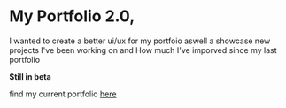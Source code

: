 # My Portfolio 2.0,

<p>I wanted to create a better ui/ux for my portfoio aswell a showcase new projects I've been working on and How much I've imporved since my last portfolio</p>

**Still in beta**

<p>find my current portfolio
<a href="https://cjleverett.me">here</a>
  </p>
